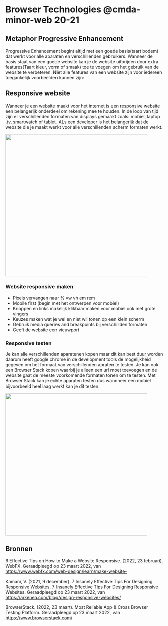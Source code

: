 # Browser Technologies @cmda-minor-web 20-21

## Metaphor Progressive Enhancement
Progressive Enhancement begint altijd met een goede basis(taart bodem) dat werkt voor alle aparaten en verschillenden gebruikers. Wanneer de basis staat van een goede website kan je de website uitbrijden door extra features(Taart kleur, vorm of smaak) toe te voegen om het gebruik van de website te verbeteren. Niet alle features van een website zijn voor iedereen toegankelijk voorbeelden kunnen zijn:

## Responsive website
Wanneer je een website maakt voor het internet is een responsive website een belangerijk onderdeel om rekening mee te houden. In de loop van tijd zijn er verschillenden formaten van displays gemaakt zoals: mobiel, laptop ,tv, smartwatch of tablet. ALs een developer is het belangerijk dat de website die je maakt werkt voor alle verschillenden scherm formaten werkt.

<img src="https://user-images.githubusercontent.com/29665951/159694722-ddbc6987-beab-4a55-8ac5-68e8d4fc0faa.jpg"  width="450px">

### Website responsive maken
* Pixels vervangen naar % vw vh em rem
* Mobile first (begin met het ontwerpen voor mobiel)
* Knoppen en links makelijk klikbaar maken voor mobiel ook met grote vingers
* Keuzes maken wat je wel en niet wil tonen op een klein scherm
* Gebruik media queries and breakpoints bij verschillden formaten
* Geeft de website een vieuwport

### Responsive testen
Je kan alle verschillenden aparatenen kopen maar dit kan best duur worden daarom heeft google chrome in de development tools de mogelijkheid gegeven om het formaat van verschillenden apraten te testen. Je kan ook een Browser Stack kopen waarbij je alleen een url moet toevoegen en de website gaat de meeste voorkomende formaten tonen om te testen. Met Browser Stack kan je echte aparaten testen dus wannneer een mobiel bijvoorbeeld heel laag werkt kan je dit testen.

<img src="https://user-images.githubusercontent.com/29665951/159695774-545e56a1-1bf5-44a3-95a2-63dfb89762ff.png"  width="450px">





## Bronnen
6 Effective Tips on How to Make a Website Responsive. (2022, 23 februari). WebFX. Geraadpleegd op 23 maart 2022, van https://www.webfx.com/web-design/learn/make-website-

Kamani, V. (2021, 9 december). 7 Insanely Effective Tips For Designing Responsive Websites. 7 Insanely Effective Tips For Designing Responsive Websites. Geraadpleegd op 23 maart 2022, van https://arkenea.com/blog/design-responsive-websites/

BrowserStack. (2022, 23 maart). Most Reliable App & Cross Browser Testing Platform. Geraadpleegd op 23 maart 2022, van https://www.browserstack.com/
